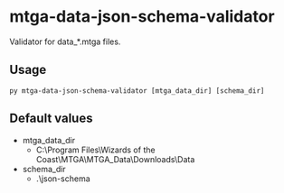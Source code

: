 # mtga-data-json-schema-validator
 Validator for data_*.mtga files.

## Usage
`py mtga-data-json-schema-validator [mtga_data_dir] [schema_dir]`

## Default values

* mtga_data_dir
  * C:\Program Files\Wizards of the Coast\MTGA\MTGA_Data\Downloads\Data
* schema_dir
  * .\json-schema
  
